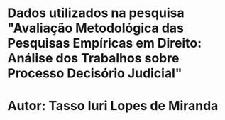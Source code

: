 # Dados utilizados na pesquisa "Avaliação Metodológica das Pesquisas Empíricas em Direito: Análise dos Trabalhos sobre Processo Decisório Judicial"

# Autor: Tasso Iuri Lopes de Miranda
